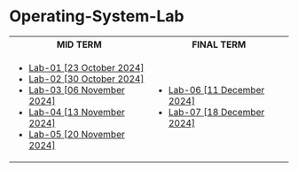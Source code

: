 # Operating-System-Lab
<table>
  <tr>
    <th>
      MID TERM
    </th>
    <th>
      FINAL TERM
    </th>
  </tr>
  <tr>
    <td>
      <ul>
        <li>
          <a href = "https://github.com/encodeshohan/Operating-System-Lab/tree/main/Windows-Terminal-23-Oct">Lab-01 [23 October 2024]</a>
        </li>
        <li>
          <a href = "https://github.com/encodeshohan/Operating-System-Lab/tree/main/Linux-Terminal-30-Oct">Lab-02 [30 October 2024]</a>
        </li>
        <li>
          <a href = "https://github.com/encodeshohan/Operating-System-Lab/tree/main/Linux-Terminal-06-Nov">Lab-03 [06 November 2024]</a>
        </li>
        <li>
          <a href = "https://github.com/encodeshohan/Operating-System-Lab/tree/main/Linux-Terminal-13-Nov">Lab-04 [13 November 2024]</a>
        </li>
        <li>
          <a href = "https://github.com/encodeshohan/Operating-System-Lab/tree/main/Linux-Terminal-20-Nov">Lab-05 [20 November 2024]</a> 
        </li>
      </ul>      
    </td>
    <td>
      <ul>
        <li>
          <a href = "https://github.com/encodeshohan/Operating-System-Lab/tree/main/Linux-Terminal-11-Dec">Lab-06 [11 December 2024]</a>
        </li>
        <li>
          <a href = "https://github.com/encodeshohan/Operating-System-Lab/tree/main/Linux-Terminal-18-Dec">Lab-07 [18 December 2024]</a>
        </li>
      </ul>
    </td>
  </tr>
</table>
